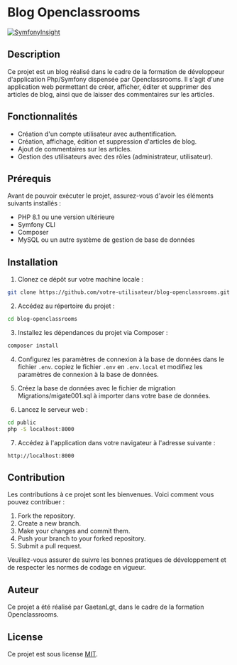 # Blog Openclassrooms

[![SymfonyInsight](https://insight.symfony.com/projects/84cd1851-bfb2-4c4c-8646-5b3b85b956b6/mini.svg)](https://insight.symfony.com/projects/84cd1851-bfb2-4c4c-8646-5b3b85b956b6)

## Description

Ce projet est un blog réalisé dans le cadre de la formation de développeur d'application Php/Symfony dispensée par Openclassrooms. Il s'agit d'une application web permettant de créer, afficher, éditer et supprimer des articles de blog, ainsi que de laisser des commentaires sur les articles.

## Fonctionnalités

- Création d'un compte utilisateur avec authentification.
- Création, affichage, édition et suppression d'articles de blog.
- Ajout de commentaires sur les articles.
- Gestion des utilisateurs avec des rôles (administrateur, utilisateur).

## Prérequis

Avant de pouvoir exécuter le projet, assurez-vous d'avoir les éléments suivants installés :

- PHP 8.1 ou une version ultérieure
- Symfony CLI
- Composer
- MySQL ou un autre système de gestion de base de données

## Installation

1. Clonez ce dépôt sur votre machine locale :

```bash
git clone https://github.com/votre-utilisateur/blog-openclassrooms.git
```

2. Accédez au répertoire du projet :

```bash
cd blog-openclassrooms
```

3. Installez les dépendances du projet via Composer :

```bash
composer install
```

4. Configurez les paramètres de connexion à la base de données dans le fichier `.env`.
copiez le fichier `.env` en `.env.local` et modifiez les paramètres de connexion à la base de données.

5. Créez la base de données avec le fichier de migration Migrations/migate001.sql à importer dans votre base de données.

6. Lancez le serveur web :

```bash
cd public
php -S localhost:8000
```

7. Accédez à l'application dans votre navigateur à l'adresse suivante :

```
http://localhost:8000
```

## Contribution

Les contributions à ce projet sont les bienvenues. Voici comment vous pouvez contribuer :

1. Fork the repository.
2. Create a new branch.
3. Make your changes and commit them.
4. Push your branch to your forked repository.
5. Submit a pull request.

Veuillez-vous assurer de suivre les bonnes pratiques de développement et de respecter les normes de codage en vigueur.

## Auteur

Ce projet a été réalisé par GaetanLgt, dans le cadre de la formation Openclassrooms.

## License

Ce projet est sous license [MIT](LICENSE).
